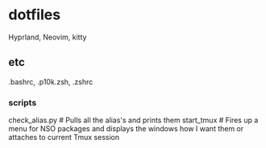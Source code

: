 # dotfiles
Hyprland, Neovim, kitty
## etc
.bashrc, .p10k.zsh, .zshrc
### scripts
check_alias.py # Pulls all the alias's and prints them 
start_tmux # Fires up a menu for NSO packages and displays the windows how I want them or attaches to current Tmux session
